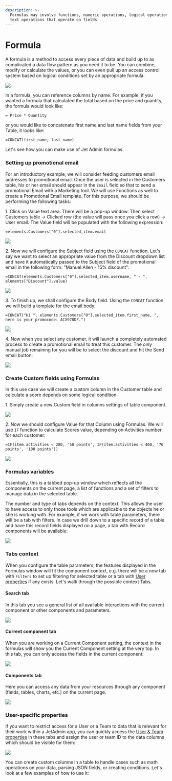 ```yaml
---
description: >-
  Formulas may involve functions, numeric operations, logical operations, and
  text operations that operate on fields
---
```


# Formula

A formula is a method to access every piece of data and build up to as complicated a data flow pattern as you need it to be. You can combine, modify or calculate the values, or you can even pull up an access control system based on logical conditions set by an appropriate formula.

![](../.gitbook/assets/testgif46.gif)

In a formula, you can reference columns by name. For example, if you wanted a formula that calculated the total based on the price and quantity, the formula would look like:

```
= Price * Quantity
```

or you would like to concatenate first name and last name fields from your Table, it looks like:

```
=CONCAT(first_name, last_name)
```

Let's see how you can make use of Jet Admin formulas.

### Setting up promotional email

For an introductory example, we will consider feeding customers email addresses to promotional email. Once the user is selected in the Customers table, his or her email should appear in the `Email` field so that to send a promotional Email with a Marketing tool. We will use Functions as well to create a Promotional Email template. For this purpose, we should be performing the following tasks:

1\. Click on Value text area. There will be a pop-up window. Then select Customers table  -> Clicked row (the value will pass once you click a row) -> User email. The Value field will be populated with the following expression:

`=elements.Customers["0"].selected_item.email`

![](../.gitbook/assets/testgif47.gif)

2\. Now we will configure the Subject field using the `CONCAT` function. Let's say we want to select an appropriate value from the Discount dropdown list and have it automatically passed to the Subject field of the promotional email in the following form: "Manuel Allen - 15% discount":

`=CONCAT(elements.Customers["0"].selected_item.username, " - ", elements["Discount"].value)`

![](../.gitbook/assets/testgif48.gif)

3\. To finish up, we shall configure the Body field. Using the `CONCAT` function we will build a template for the email body:

`=CONCAT("Hi ", elements.Customers["0"].selected_item.first_name, ", here is your promocode: ACX978DF.")`

![](../.gitbook/assets/testgif50.gif)

4\. Now when you select any customer, it will launch a completely automated process to create a promotional email to treat this customer. The only manual job remaining for you will be to select the discount and hit the Send email button:

![](../.gitbook/assets/testgif51.gif)

### Create Custom fields using Formulas

In this use case we will create a custom column in the Customer table and calculate a score depends on some logical condition.

1\. Simply create a new Custom field in columns settings of table component.&#x20;

![](../.gitbook/assets/testgif52.gif)

2\. Now we should configure Value for that Column using Formulas. We will use `IF` function to calculate Scores value, depending on Activities number for each customer:

`=IF(item.activities < 280, '50 points', IF(item.activities < 400, '70 points', '100 points'))`

![](../.gitbook/assets/testgif53.gif)

### Formulas variables

Essentially, this is a tabbed pop-up window which reflects all the components on the current page, a list of functions and a set of filters to manage data in the selected table.&#x20;

The number and type of tabs depends on the context. This allows the user to have access to only those tools which are applicable to the objects he or she is working with. For example, if we work with table parameters, there will be a tab with filters. In case we drill down to a specific record of a table and have this record fields displayed on a page, a tab with Record components will be available:

![](../.gitbook/assets/testgif46.gif)

### Tabs context

When you configure the table parameters, the features displayed in the Formulas window will fit the component context, e.g. there will be a new tab with `Filters` to set up filtering for selected table or a tab with [User properties](security-and-privacy/user-and-team-properties.md) if any exists. Let's walk through the possible context Tabs.

#### Search tab

In this tab you see a general list of all available interactions with the current component or other components and parameters.&#x20;

![](../.gitbook/assets/testgif54.gif)

#### Current component tab

When you are working on a Current Component setting, the context in the formulas will show you the Current Component setting at the very top. In this tab, you can only access the fields in the current component:

![](../.gitbook/assets/testgif55.gif)

#### Components tab

Here you can access any data from your resources through any component (fields, tables, charts, etc.) on the current page.

![](../.gitbook/assets/testgif56.gif)

### User-specific properties

If you want to restrict access for a User or a Team to data that is relevant for their work within a JetAdmin app, you can quickly access the [User & Team properties](security-and-privacy/user-and-team-properties.md) in these tabs and assign the user or team ID to the data columns which should be visible for them:&#x20;

![](../.gitbook/assets/testgif57.gif)

You can create custom columns in a table to handle cases such as math operations on your data, parsing JSON fields, or creating conditions. Let's look at a few examples of how to use it:

